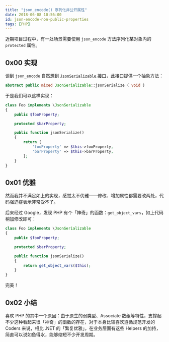 ```yaml
---
title: "json_encode() 序列化非公开属性"
date: 2018-06-08 10:56:00
id: json-encode-non-public-properties
tags: [PHP]
---
```


近期项目过程中，有一处场景需要使用 `json_encode` 方法序列化某对象内的 `protected` 属性。

## 0x00 实现

谈到 `json_encode` 自然想到 [`JsonSerializable` 接口](http://php.net/manual/en/jsonserializable.jsonserialize.php)，此接口提供一个抽象方法：

```php
abstract public mixed JsonSerializable::jsonSerialize ( void )
```

于是我们可以这样实现：

```php
class Foo implements \JsonSerializable
{
    public $fooProperty;

    protected $barProperty;

    public function jsonSerialize()
    {
        return [
            'fooProperty' => $this->fooProperty,
            'barProperty' => $this->barProperty,
        ];
    }
}
```

## 0x01 优雅

然而我并不满足如上的实现，感觉太不优雅——修改、增加属性都需要改两处，代码强迫症表示非常受不了。

后来经过 Google，发现 PHP 有个「神奇」的函数：`get_object_vars`，如上代码稍加修改即可：

```php
class Foo implements \JsonSerializable
{
    public $fooProperty;

    protected $barProperty;

    public function jsonSerialize()
    {
        return get_object_vars($this);
    }
}
```

完美！

## 0x02 小结

喜欢 PHP 的其中一个原因：由于原生的弱类型、Associate 数组等特性，支撑起不少这种看起来很「神奇」的函数的存在，对于本身比较喜欢遵循规范开发的 Coders 来说，相比 .NET 的「繁复优雅」，在业务层面有这些 Helpers 的加持，简直可以说如鱼得水，能够缩短不少开发周期。
